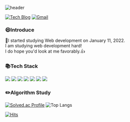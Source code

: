<!--
**chanjin5212/chanjin5212** is a ✨ _special_ ✨ repository because its `README.md` (this file) appears on your GitHub profile.

Here are some ideas to get you started:

- 🔭 I’m currently working on ...
- 🌱 I’m currently learning ...
- 👯 I’m looking to collaborate on ...
- 🤔 I’m looking for help with ...
- 💬 Ask me about ...
- 📫 How to reach me: ...
- 😄 Pronouns: ...
- ⚡ Fun fact: ...
-->

![header](https://capsule-render.vercel.app/api?type=waving&color=auto&height=300&section=header&text=ChanJinKim🎵%20&fontSize=90)

[![Tech Blog](https://img.shields.io/badge/Blog-FF5722?style=flat-square&logo=blogger&logoColor=white)](https://chanjin5212.tistory.com/)
[![Gmail](https://img.shields.io/badge/Gmail-EA4335?style=flat-square&logo=Gmail&logoColor=white)](mailto:one.chanjin5212@gmail.com)

### 😄Introduce

:calendar:I started studying Web development on January 11, 2022.</br>
I am studying web development hard!</br>
I do hope you'd look at me favorably.👍
  

### :books:Tech Stack
<img src="https://img.shields.io/badge/Java-007396?style=flat-square&logo=Java&logoColor=white"/>  <img src="https://img.shields.io/badge/Python-3776AB?style=flat-square&logo=Python&logoColor=white"/>  <img src="https://img.shields.io/badge/Spring-6DB33F?style=flat-square&logo=Spring&logoColor=white"/>  <img src="https://img.shields.io/badge/Oracle-F80000?style=flat-square&logo=Oracle&logoColor=white"/>  <img src="https://img.shields.io/badge/Html-E34F26?style=flat-square&logo=Html5&logoColor=white"/>  <img src="https://img.shields.io/badge/Css-1572B6?style=flat-square&logo=Css3&logoColor=white"/>  <img src="https://img.shields.io/badge/JavaScript-F7DF1E?style=flat-square&logo=JavaScript&logoColor=white"/>

### :pencil2:Algorithm Study
[![Solved.ac Profile](http://mazassumnida.wtf/api/v2/generate_badge?boj=oho1115)](https://solved.ac/oho1115/)
![Top Langs](https://github-readme-stats.vercel.app/api/top-langs/?username=chanjin5212&layout=compact&theme=highcontrast)


[![Hits](https://hits.seeyoufarm.com/api/count/incr/badge.svg?url=https%3A%2F%2Fgithub.com%2Fchanjin5212&count_bg=%2379C83D&title_bg=%23555555&icon=&icon_color=%23E7E7E7&title=hits&edge_flat=false)](https://hits.seeyoufarm.com)
